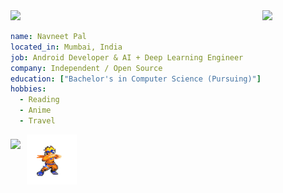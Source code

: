 
<img src="https://github.com/user-attachments/assets/61b905e9-e523-4e63-a323-eb28f68c38ca" width="20%" align="right" />
<img src="https://readme-typing-svg.demolab.com?font=Inconsolata&weight=500&size=50&duration=4000&pause=300&color=A7A459&center=true&vCenter=true&multiline=true&repeat=false&random=false&width=1300&height=140&lines=Hello+hello;I'm+Ing%2C+a+tech+golin+and+magical+boy+wannabe+%E2%9C%A9" width="70%" />


```yaml
name: Navneet Pal
located_in: Mumbai, India
job: Android Developer & AI + Deep Learning Engineer
company: Independent / Open Source
education: ["Bachelor's in Computer Science (Pursuing)"]
hobbies:
  - Reading
  - Anime
  - Travel
```
<div style="display: flex; gap: 10px; align-items: center;">
  <img src="https://media.tenor.com/pf19SFYHd1IAAAAj/naruto-uzumaki.gif" height="65" />
  <img src="https://raw.githubusercontent.com/palnavneet/palnavneet/master/assets/naruto.gif" height="80" />
</div>




